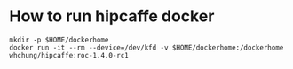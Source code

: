 How to run hipcaffe docker
==========================
```
mkdir -p $HOME/dockerhome
docker run -it --rm --device=/dev/kfd -v $HOME/dockerhome:/dockerhome whchung/hipcaffe:roc-1.4.0-rc1
```
